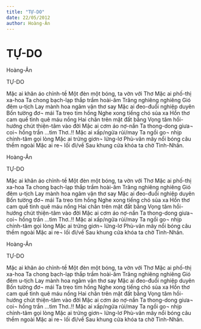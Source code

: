 ```yaml
---
title: "TỰ-DO"
date: 22/05/2012
author: Hoàng-Ân
---
```


# TỰ-DO

Hoàng-Ân



TỰ-DO


Mặc ai khăn áo chỉnh-tề
Một đèn một bóng, ta vờn với Thơ
Mặc ai phố-thị xa-hoa
Ta chong bạch-lạp thắp trầm hoài-âm
Trăng nghiêng nghiêng
Gió đêm u-tịch
Lay mành hoa ngâm vận thơ say
Mặc ai đeo-đuổi nghiệp duyên
Bốn tường đơ¬ mái
Ta treo tim hồng
Nghe xong tiếng chó sủa xa
Hồn thơ cam quế tình quê máu nồng
Hai chân trên mặt đất bằng
Vọng tâm hồi-hướng chút thiện-tâm vào đời
Mặc ai cơm áo nợ-nần
Ta thong-dong giưa¬ coi¬ hồng trần
...tìm Thơ..!!
Mặc ai xấp/ngửa rủi/may
Ta ngồi go¬ nhịp chính-tâm gọi lòng
Mặc ai trửng giơn¬ lửng-lơ
Phù-vân mây nổi bóng câu thềm ngoài
Mặc ai re¬ lối đi/về
Sau khung cửa khóa ta chờ Tình-Nhân.

Hoàng-Ân



TỰ-DO


Mặc ai khăn áo chỉnh-tề
Một đèn một bóng, ta vờn với Thơ
Mặc ai phố-thị xa-hoa
Ta chong bạch-lạp thắp trầm hoài-âm
Trăng nghiêng nghiêng
Gió đêm u-tịch
Lay mành hoa ngâm vận thơ say
Mặc ai đeo-đuổi nghiệp duyên
Bốn tường đơ¬ mái
Ta treo tim hồng
Nghe xong tiếng chó sủa xa
Hồn thơ cam quế tình quê máu nồng
Hai chân trên mặt đất bằng
Vọng tâm hồi-hướng chút thiện-tâm vào đời
Mặc ai cơm áo nợ-nần
Ta thong-dong giưa¬ coi¬ hồng trần
...tìm Thơ..!!
Mặc ai xấp/ngửa rủi/may
Ta ngồi go¬ nhịp chính-tâm gọi lòng
Mặc ai trửng giơn¬ lửng-lơ
Phù-vân mây nổi bóng câu thềm ngoài
Mặc ai re¬ lối đi/về
Sau khung cửa khóa ta chờ Tình-Nhân.

Hoàng-Ân



TỰ-DO


Mặc ai khăn áo chỉnh-tề
Một đèn một bóng, ta vờn với Thơ
Mặc ai phố-thị xa-hoa
Ta chong bạch-lạp thắp trầm hoài-âm
Trăng nghiêng nghiêng
Gió đêm u-tịch
Lay mành hoa ngâm vận thơ say
Mặc ai đeo-đuổi nghiệp duyên
Bốn tường đơ¬ mái
Ta treo tim hồng
Nghe xong tiếng chó sủa xa
Hồn thơ cam quế tình quê máu nồng
Hai chân trên mặt đất bằng
Vọng tâm hồi-hướng chút thiện-tâm vào đời
Mặc ai cơm áo nợ-nần
Ta thong-dong giưa¬ coi¬ hồng trần
...tìm Thơ..!!
Mặc ai xấp/ngửa rủi/may
Ta ngồi go¬ nhịp chính-tâm gọi lòng
Mặc ai trửng giơn¬ lửng-lơ
Phù-vân mây nổi bóng câu thềm ngoài
Mặc ai re¬ lối đi/về
Sau khung cửa khóa ta chờ Tình-Nhân.
